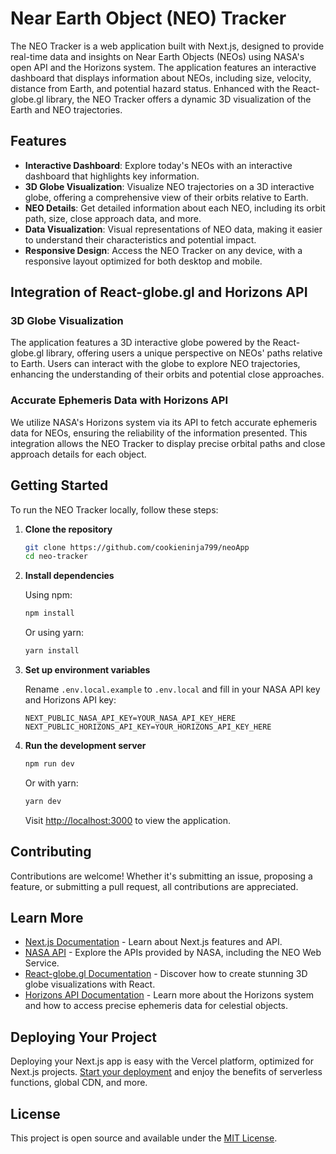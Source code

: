 # Near Earth Object (NEO) Tracker

The NEO Tracker is a web application built with Next.js, designed to provide real-time data and insights on Near Earth Objects (NEOs) using NASA's open API and the Horizons system. The application features an interactive dashboard that displays information about NEOs, including size, velocity, distance from Earth, and potential hazard status. Enhanced with the React-globe.gl library, the NEO Tracker offers a dynamic 3D visualization of the Earth and NEO trajectories.

## Features

- **Interactive Dashboard**: Explore today's NEOs with an interactive dashboard that highlights key information.
- **3D Globe Visualization**: Visualize NEO trajectories on a 3D interactive globe, offering a comprehensive view of their orbits relative to Earth.
- **NEO Details**: Get detailed information about each NEO, including its orbit path, size, close approach data, and more.
- **Data Visualization**: Visual representations of NEO data, making it easier to understand their characteristics and potential impact.
- **Responsive Design**: Access the NEO Tracker on any device, with a responsive layout optimized for both desktop and mobile.

## Integration of React-globe.gl and Horizons API

### 3D Globe Visualization

The application features a 3D interactive globe powered by the React-globe.gl library, offering users a unique perspective on NEOs' paths relative to Earth. Users can interact with the globe to explore NEO trajectories, enhancing the understanding of their orbits and potential close approaches.

### Accurate Ephemeris Data with Horizons API

We utilize NASA's Horizons system via its API to fetch accurate ephemeris data for NEOs, ensuring the reliability of the information presented. This integration allows the NEO Tracker to display precise orbital paths and close approach details for each object.

## Getting Started

To run the NEO Tracker locally, follow these steps:

1. **Clone the repository**

    ```bash
    git clone https://github.com/cookieninja799/neoApp
    cd neo-tracker
    ```

2. **Install dependencies**

    Using npm:

    ```bash
    npm install
    ```

    Or using yarn:

    ```bash
    yarn install
    ```

3. **Set up environment variables**

    Rename `.env.local.example` to `.env.local` and fill in your NASA API key and Horizons API key:

    ```plaintext
    NEXT_PUBLIC_NASA_API_KEY=YOUR_NASA_API_KEY_HERE
    NEXT_PUBLIC_HORIZONS_API_KEY=YOUR_HORIZONS_API_KEY_HERE
    ```

4. **Run the development server**

    ```bash
    npm run dev
    ```

    Or with yarn:

    ```bash
    yarn dev
    ```

    Visit [http://localhost:3000](http://localhost:3000) to view the application.

## Contributing

Contributions are welcome! Whether it's submitting an issue, proposing a feature, or submitting a pull request, all contributions are appreciated.

## Learn More

- [Next.js Documentation](https://nextjs.org/docs) - Learn about Next.js features and API.
- [NASA API](https://api.nasa.gov/) - Explore the APIs provided by NASA, including the NEO Web Service.
- [React-globe.gl Documentation](https://github.com/vasturiano/react-globe.gl) - Discover how to create stunning 3D globe visualizations with React.
- [Horizons API Documentation](https://ssd-api.jpl.nasa.gov/doc/horizons.html) - Learn more about the Horizons system and how to access precise ephemeris data for celestial objects.

## Deploying Your Project

Deploying your Next.js app is easy with the Vercel platform, optimized for Next.js projects. [Start your deployment](https://vercel.com/new) and enjoy the benefits of serverless functions, global CDN, and more.

## License

This project is open source and available under the [MIT License](LICENSE).
